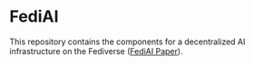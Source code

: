 # FediAI

This repository contains the components for a decentralized AI infrastructure on the Fediverse ([FediAI Paper](https://github.com/bluebbberry/FediAI/wiki/FediAI%E2%80%90Paper)).
